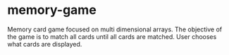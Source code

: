 # memory-game
Memory card game focused on multi dimensional arrays. The objective of the game is to match all cards until all cards are matched. User chooses what cards are displayed.
